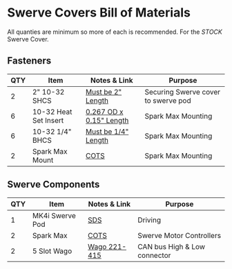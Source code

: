 # Swerve Covers Bill of Materials
All quanties are minimum so more of each is recommended. For the *STOCK* Swerve Cover. 

## Fasteners 
| QTY | Item  |  Notes & Link | Purpose |
|--|--|--|--|
| 2 | 2" 10-32 SHCS | [Must be 2" Length](https://www.mcmaster.com/91251A353/) |Securing Swerve cover to swerve pod|
| 6 | 10-32 Heat Set Insert | [0.267 OD x 0.15" Length ](https://www.mcmaster.com/93365A240/) |Spark Max Mounting|
| 6 | 10-32 1/4" BHCS  | [Must be 1/4" Length ](https://www.mcmaster.com/91255A261/) |Spark Max Mounting|
|2|Spark Max Mount| [COTS](https://www.revrobotics.com/rev-45-2468-pk2/) |Spark Max Mounting|

## Swerve Components 
| QTY | Item  |  Notes & Link | Purpose |
|--|--|--|--|
| 1 | MK4i Swerve Pod | [SDS](https://www.swervedrivespecialties.com/collections/kits/products/mk4i-swerve-module?variant=46872600084781) |Driving|
|2| Spark Max| [COTS](https://www.revrobotics.com/rev-11-2158/) |Swerve Motor Controllers|
|2|  5 Slot Wago  | [Wago 221-415](https://www.amazon.com/Wago-221-415-LEVER-NUTS-Conductor-Connectors/dp/B06XH47DC2) |CAN bus High & Low connector|
